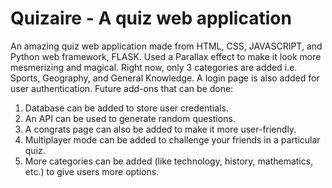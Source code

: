 # Quizaire - A quiz web application
An amazing quiz web application made from HTML, CSS, JAVASCRIPT, and Python web framework, FLASK.
Used a Parallax effect to make it look more mesmerizing and magical. 
Right now, only 3 categories are added i.e. Sports, Geography, and General Knowledge.
A login page is also added for user authentication. 
Future add-ons that can be done:
  1. Database can be added to store user credentials.
  2. An API can be used to generate random questions.
  3. A congrats page can also be added to make it more user-friendly.
  4. Multiplayer mode can be added to challenge your friends in a particular quiz.
  5. More categories can be added (like technology, history, mathematics, etc.) to give users more options.
